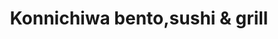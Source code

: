 ---
layout: place
title: "Konnichiwa bento,sushi & grill"
permalink: /south-carolina/boiling-springs/konnichiwa-bento-sushi-grill.html
stateAbbr: SC
stateName: South Carolina
cityName: Boiling Springs
seo:
  name: "Konnichiwa bento,sushi & grill"
  type: Restaurant
  links: https://m.facebook.com/pages/category/Sushi-Restaurant/Konnichiwa-bentosushi-and-grill-3369292339762878/
description: "Konnichiwa bento,sushi & grill serves delicious sushi in Boiling Springs, South Carolina. Try fresh Japanese dishes for a great dining experience. "
place_id: ChIJwYAb8gdxV4gR-9mGT1t0hYA
photos:
  - name: >-
      places/ChIJwYAb8gdxV4gR-9mGT1t0hYA/photos/AeeoHcLfAAu8BjLQGkwt3qqJtDPOxkyuL35B-lZSDM2-kZxKR5XRK9hApEHAJIK_BvZD-oj_3jDa6do0fyI92P5yCcZxbLQDPYEm4b3Tyy51N2ePPa86GP1Z364mY7xLieZ8iqAmcOcwH5h9tUSLDND7bTBSLfueFoj4h2fcFZKR3TNso1tqjL3dY0rwoGq1T1q52Ec46Z2MAI9hLI832U60OwIFVWgiNuzPrqpadfRoZd4FcRjbt9I6B1SGtE--yR5pEqBeyl3M5KrxDbW67I9H3IgoYx-1AjBYEGzM-UexjLv5DWkEkeSS_BfAW9QOYWwxhqQWFng07atpBckBnJWicQ5J1gjCnTrYWlEOvby0cUUAa4tk_V_bsp12fSa63KkcqsDclEshwwZqBrkTAnhLn4UZB0nmIgXp_LICa3bOP0qnZw
    widthPx: 4032
    heightPx: 3024
    authorAttributions:
      - displayName: Agus Yasa
        uri: https://maps.google.com/maps/contrib/106493304803058532229
        photoUri: >-
          https://lh3.googleusercontent.com/a-/ALV-UjVxNEy-eK0sffutZlQn2r0Gk-vZWq3P3WZ3IWUPQfuUua_gxyM=s100-p-k-no-mo
    flagContentUri: >-
      https://www.google.com/local/imagery/report/?cb_client=maps_api_places.places_api&image_key=!1e10!2sCIHM0ogKEICAgICEuPHlHw&hl=en-US
    googleMapsUri: >-
      https://www.google.com/maps/place//data=!3m4!1e2!3m2!1sCIHM0ogKEICAgICEuPHlHw!2e10!4m2!3m1!1s0x88577107f21b80c1:0x8085745b4f86d9fb
  - name: >-
      places/ChIJwYAb8gdxV4gR-9mGT1t0hYA/photos/AeeoHcLqN7Jg0tg8XAMQm1pOXKbs5Xoyh4OCdiZHEK76AZpItsw7_X1QNU8R2JfKTphsSMDSzHz8gR5BjiR6L5dKYMf9HI9btx6r4Cn_UHgQm1VETWaYgZkIDLyotEbppXiprOKoowf0uaECxiIOkVVoMJK2IqM-P7FryVbDkSA57EXcIniYZmuq-ffLHNbiD-R15_l4lSz0NlyHgJ6TY49F5yQuj5Exi3kMogZS_0jnaLl6JRws9_hw7UQg3oKhVu39dH-iWRuKC7aO4svbbWTzu9C5RGjjzdUK6zisXXwVxQYCcQeAtQx9DWacG0snDJthF2k_iYWwSHbXuKvPWmArGHctJMNKXKVL30C140BTtUnUnUs0mN7jbXItmBkAJ2nbqvvO8xtnjk4QD2dm0orquYHDIi1NVJfmdIQPVwS7rBUPyA
    widthPx: 2560
    heightPx: 1920
    authorAttributions:
      - displayName: Josh Stanley
        uri: https://maps.google.com/maps/contrib/116594738777706780179
        photoUri: >-
          https://lh3.googleusercontent.com/a-/ALV-UjX5ku3w6KeNbQMQRvklDdiod-A9fntSR7tHqsfd2ZHCQp7lbPk=s100-p-k-no-mo
    flagContentUri: >-
      https://www.google.com/local/imagery/report/?cb_client=maps_api_places.places_api&image_key=!1e10!2sCIHM0ogKEICAgICLqfO1Yg&hl=en-US
    googleMapsUri: >-
      https://www.google.com/maps/place//data=!3m4!1e2!3m2!1sCIHM0ogKEICAgICLqfO1Yg!2e10!4m2!3m1!1s0x88577107f21b80c1:0x8085745b4f86d9fb
  - name: >-
      places/ChIJwYAb8gdxV4gR-9mGT1t0hYA/photos/AeeoHcKxYWzp8VoC9vBG1B-oj-dntuE7A6nPZ6cc8_N6Dvtlxp6jJXB104mddV0CKKDDhyqnXVPIjqQXWQYFV_nSZh7ZR8Cdw56CqarHajI00XtSnxb6jyOTd8tfnrFuInkuOfNPDLGgcwGIViV7lOyiFn8KUAFHW7m8QVsys2JUj6vDRwiB51IlamRgBoPIQPQ8OHiS0r_1R1G3maJ_i97yH3OyQiVdZ_hiE9QJuzXkmG-0vfP5L-st5Ty-HxlEmw-8zFPwM2_yLEAj5TKS6TcUPUx0Xhv8kaHnWbdD2dFxIP-oMPnD28Oi1ACtDPrVPd8QTP86u8hXVTyM0KqinfcEWbPeMZ3OGJ0fE-h-T7PPN1SPpoVGfTprx6SALkyz4r7TRjTeKa-23pU-mV_UxU-YMfuyr1FlECdeQhTPeYS9YXMsYg
    widthPx: 4000
    heightPx: 2252
    authorAttributions:
      - displayName: Alex Hideyoshi Yagi
        uri: https://maps.google.com/maps/contrib/103026161603984828687
        photoUri: >-
          https://lh3.googleusercontent.com/a/ACg8ocLjzdM38_49H1FP_sCDr0IKzZKQu8vaZTi-qgWroUND0VDYYw=s100-p-k-no-mo
    flagContentUri: >-
      https://www.google.com/local/imagery/report/?cb_client=maps_api_places.places_api&image_key=!1e10!2sCIHM0ogKEICAgIC7_Pjvcw&hl=en-US
    googleMapsUri: >-
      https://www.google.com/maps/place//data=!3m4!1e2!3m2!1sCIHM0ogKEICAgIC7_Pjvcw!2e10!4m2!3m1!1s0x88577107f21b80c1:0x8085745b4f86d9fb
  - name: >-
      places/ChIJwYAb8gdxV4gR-9mGT1t0hYA/photos/AeeoHcKkqBY3ayoVosyNVxrHh89NITSHb5uANDXXVoNHoVz1JmTVfXcCpffDfQPZrvLB4V9N47Wp9V5XWOEcm7xHz3yyL_F3PVYl7NCKoTAC4vLC4RTisf56mgFGGeXrmEP1dEXKSn7vFAEUJijdV4vwZhSmc6cfQHzEM05nKJD3QGOnyJfmKkSqSx3lh1HNzDS-0ghMQWghYCePIMvRPpCV3r-HLslGPsNmFLzHEDPDW-cQTyTqyv6zx1zbddH5vm1q-mtOa1YMqobX6bsFI16rhNRxlyYlSLDulCxKj2wDVa1HV6WbcVfQy1ogMzSsXrML1PF5XJ0WGzK99rKH-HTqEbJvzCYZiEB352PpWKXBNKAxPg2eid5Dv7Xd8OO3aq4F3ea_NTGMJf6e7mTrVMWZgUrzELJAQ5PDb_FVhDS037UVAQ
    widthPx: 3072
    heightPx: 4080
    authorAttributions:
      - displayName: Tetiana Ilnitska
        uri: https://maps.google.com/maps/contrib/103324541713225028871
        photoUri: >-
          https://lh3.googleusercontent.com/a-/ALV-UjU_CjIXpWNRgRtbOAAg9HtUbdluzHM-nTeJlCfMjqqyCjvj2plW=s100-p-k-no-mo
    flagContentUri: >-
      https://www.google.com/local/imagery/report/?cb_client=maps_api_places.places_api&image_key=!1e10!2sCIHM0ogKEICAgIC1nOCiZA&hl=en-US
    googleMapsUri: >-
      https://www.google.com/maps/place//data=!3m4!1e2!3m2!1sCIHM0ogKEICAgIC1nOCiZA!2e10!4m2!3m1!1s0x88577107f21b80c1:0x8085745b4f86d9fb
  - name: >-
      places/ChIJwYAb8gdxV4gR-9mGT1t0hYA/photos/AeeoHcLsLNmfOmEym72m1tJRgi89z-wan8clvYCLDj2-zfMFwIBW8Vz7bpEXUu5Pd7feKSjvfl7-7VH461VbV8t8Nf9ox_IwscPZxGBaIe-SZ9BIzmPwwgq28lcP2rP2IBUYKyGqLkZUwFYOdHmjTBQga06OD-zLGgA43SW7q6AGzszpzuBPdK40BevybV6TqzQJO2bwFSZ6jmXuejbsaO5wWC4MqUhgzWN_oGeoJDAJtmOMJEL-Xzt5JkXM483IBxBHa6e1GrRI6y9WVZhaHUxw3QVHwkm4Qo0dj0-X5ALEYmKoDrSkLVRgHWg2_6lk7geiKFaDS_GZ6ig7gPMq9atQ8XVctJVZMP2LgqV33jshLc2A4bjLYyrUXbaNNd4w6K-aMtfd_b-1n_AZXM7YH1RT8g5v9Sommo4MUCf_mEbrRsYrbOI
    widthPx: 2252
    heightPx: 4000
    authorAttributions:
      - displayName: George Curry
        uri: https://maps.google.com/maps/contrib/105808937609498508466
        photoUri: >-
          https://lh3.googleusercontent.com/a-/ALV-UjUPiso66NepKrRpozlYdEydabsJE-AndbVl9MkQeH4N9iBeJ5AU=s100-p-k-no-mo
    flagContentUri: >-
      https://www.google.com/local/imagery/report/?cb_client=maps_api_places.places_api&image_key=!1e10!2sCIHM0ogKEICAgMCgmJno2AE&hl=en-US
    googleMapsUri: >-
      https://www.google.com/maps/place//data=!3m4!1e2!3m2!1sCIHM0ogKEICAgMCgmJno2AE!2e10!4m2!3m1!1s0x88577107f21b80c1:0x8085745b4f86d9fb
  - name: >-
      places/ChIJwYAb8gdxV4gR-9mGT1t0hYA/photos/AeeoHcK4WD0wzbS2MPbQsT26bUFE4G0UEwk0wiRdBdHJzNme3vDW5byu-dzCtQxrsLmS3SXL-LLwSTRjpuq-xBbMC9GsDyvZ1arhtFicxnqXx1TlMm4G4g_LuhgHSozvIPDB-tk51jKobeKJaBxzjNA3biLenoNTPlfGcdMW4cOTEqH4j5eTaCRNrNt4ZPF9M4z2ghBjK0ZxAwarcGqGRcS8CLOs_FTvzGABETVpcO-mK1zbox1cDIa5q2zoax8joQadkoIwHw2gclkjdUTr1sSZ0ZoaO-i9VS8YArtq2Q_OGAqhp9KYSUQcMofOsi0H0gill72lI8OYki8eKGLTrQmWucHEBkuWxH_l5IY80v3HFdL9ro3PfGa4bW6cmuU4OoL7YkWdeI8S-Zt8oQNknqhLC2ZNP6MmWWYfUCDwLO1oNkreZNdz
    widthPx: 3060
    heightPx: 3104
    authorAttributions:
      - displayName: Daniella Pascal (Danie)
        uri: https://maps.google.com/maps/contrib/113320172400400890663
        photoUri: >-
          https://lh3.googleusercontent.com/a/ACg8ocJtb1C7ubjUzHMD2Zj5bOlRuw2fdv-UwgzvgDijUN_sQkbQR-c=s100-p-k-no-mo
    flagContentUri: >-
      https://www.google.com/local/imagery/report/?cb_client=maps_api_places.places_api&image_key=!1e10!2sCIHM0ogKEICAgIDb2Nns8AE&hl=en-US
    googleMapsUri: >-
      https://www.google.com/maps/place//data=!3m4!1e2!3m2!1sCIHM0ogKEICAgIDb2Nns8AE!2e10!4m2!3m1!1s0x88577107f21b80c1:0x8085745b4f86d9fb
  - name: >-
      places/ChIJwYAb8gdxV4gR-9mGT1t0hYA/photos/AeeoHcKLMKtnYY0-K6UIAlvdIYbM2iNPxV-h6VehVyP6X79PFNIWgvijYI7vsWY_6ec4lOouHe_EyedyW8fvVMu_5T5VlZXuEeUQXgiaD9-bn2CoVv0mMAGGU0VSCIxqKPaWVzVixq3uALDTWhNVBBisyoZ7lZk7YX5YghQc-e0FTwS8dOQpy7X0rpyXeydFZ5_kxfYX6obdBTupWG_OP6Y45CnnpTYoz-VVQVF2S9P2kuaHa7ACEm7YZBaXz5g2-ue81Hr7TByQM_I7vF3zH15D2QSeP6vQ352ZzKqJzYRuypnFYaE1oztaRZqNymT6tftM3B0IKw52DOUHV-d7Fsc0p6M8ZKLfjLsmebrGMCKfMQs26trncNGjc1g9Tk74wixUtB5oVM2XWgEF2xrUBuYfIQ3ZdZtenF4dlljbp67fvU18uQ
    widthPx: 3024
    heightPx: 4032
    authorAttributions:
      - displayName: Crystal Collins
        uri: https://maps.google.com/maps/contrib/114655018721805203094
        photoUri: >-
          https://lh3.googleusercontent.com/a/ACg8ocK1WyAfh1gzMExsToymlVI83-3tiTNQ7YneOJmZbZMLa8IO9Q=s100-p-k-no-mo
    flagContentUri: >-
      https://www.google.com/local/imagery/report/?cb_client=maps_api_places.places_api&image_key=!1e10!2sCIHM0ogKEICAgICOy6WOGQ&hl=en-US
    googleMapsUri: >-
      https://www.google.com/maps/place//data=!3m4!1e2!3m2!1sCIHM0ogKEICAgICOy6WOGQ!2e10!4m2!3m1!1s0x88577107f21b80c1:0x8085745b4f86d9fb
  - name: >-
      places/ChIJwYAb8gdxV4gR-9mGT1t0hYA/photos/AeeoHcIMbJH_FjQRCcJFwebWHMYTRW3Ffgg-SHrMO49MF_UgOkZ3QoDauFR-p-bf3E3qJpJyL-CbIwKc-yRaQ8PkCeAR1TeZx2fm3W2Td7qkNOtgH2PXcI6XldkBSVfpHlHu3K6xkR43aGUCyE_JhlUqKotOem8DLOhxblEIB4VyvVtgK0dzKpg7BZGH8kPMkpU2veOThtfv-9n7Y3QDygo4TU28kSZq-HMzvoMyW5zDI9Rme87Uc0MYLZRE8c7lB9-5kH9XQ39jXHmJHbBtsjB-k-LIfrSnXdnJYRYstptqyILgQuEiLEC8LwbVTtuiBYFQ7_sHtn_ohTUIIkaP6t52PEBBdIO6BvTeUMehmkhmLqL6DeJdKp2Tkp6w0ho6N1gWJLuMEz9MEoxx79BahqSrq_VOltc8k8Ndi9oOXp2hmxlWEg
    widthPx: 3000
    heightPx: 4000
    authorAttributions:
      - displayName: Nations88
        uri: https://maps.google.com/maps/contrib/112158042017323478173
        photoUri: >-
          https://lh3.googleusercontent.com/a/ACg8ocJV1wXqAk40CJiJDx0IEhM84e0YhGjldhSevIOk7g4E7SiLmw=s100-p-k-no-mo
    flagContentUri: >-
      https://www.google.com/local/imagery/report/?cb_client=maps_api_places.places_api&image_key=!1e10!2sCIHM0ogKEICAgICLvPDbaw&hl=en-US
    googleMapsUri: >-
      https://www.google.com/maps/place//data=!3m4!1e2!3m2!1sCIHM0ogKEICAgICLvPDbaw!2e10!4m2!3m1!1s0x88577107f21b80c1:0x8085745b4f86d9fb
  - name: >-
      places/ChIJwYAb8gdxV4gR-9mGT1t0hYA/photos/AeeoHcJNw7VY6Da0IqcBEDByYXgEkj0zp9ATSOcO9nUGMae87otrFByJUSZ-Wr6NVKCcITLkNvN1knnSoGnyE-701LKzlxTjSD-Z1pteecRHtfGKr_IRObIdsBOU9D2wztVMtL_tZgZEs0QeS030lpBbOtGl2mmudc_p_7NK97gnD8j9oC-UohS4RAsM66UUIXUcK9A8OgK6J_Mfp_qxvaTARBvm2Wna-7yS10XxTwUO7ITWP1ew1SAIr2yedDlyaATURT4EsfctLjI-gmzZetmEviLECN7Fq_EM0W26vNs2lT5fmkyGeiq1EO_qDNGxCyVvOdX8XvdbCjZ6GDl38hCiYzYQ16Sk5AcjEi70VCzTAakxU23FNh6BdOVLEZmrzBHcudkBCfKK-zftRSz2K0lxAVMH6vi3APWeDWzLiLDy4hmR_g
    widthPx: 2680
    heightPx: 1868
    authorAttributions:
      - displayName: Jeremie Dunning
        uri: https://maps.google.com/maps/contrib/114846386599980170969
        photoUri: >-
          https://lh3.googleusercontent.com/a/ACg8ocI1l2stDa1l8ssPxqMhj68Z2L_vMvHX6rIGG7-R9oghYAGP_tER=s100-p-k-no-mo
    flagContentUri: >-
      https://www.google.com/local/imagery/report/?cb_client=maps_api_places.places_api&image_key=!1e10!2sCIHM0ogKEICAgIDupLP4MA&hl=en-US
    googleMapsUri: >-
      https://www.google.com/maps/place//data=!3m4!1e2!3m2!1sCIHM0ogKEICAgIDupLP4MA!2e10!4m2!3m1!1s0x88577107f21b80c1:0x8085745b4f86d9fb
  - name: >-
      places/ChIJwYAb8gdxV4gR-9mGT1t0hYA/photos/AeeoHcLqVgVoNbJU9q50QkK-EtYvDbjlLCkN7ZcRl5QfzYKlShMYoLiFdmp_FkqT3iJ4mQM0ixIYBNVfZIHE_dmVScs_RS8zXasV97i18BUCn33-qfTSC0vvxJA227HTxwIpn3rZZVslo0p-bfs_25rR6I1wAgHdYMh_6VvPbNh6XaShkNIGFRhZUjoy3fvl6hvRlFRZnj9N1TYNl30h5iIEBsKs1PhIRZL3RBN0lzzeaEERtlfd1VSIRupKO1O7EwpHcEQQHK6DMvkCVROQpeNdZvQFPpEsSi1iEeL-NvQ6WUyhFqp2tswbzN7uLsozM4juHzWju7KOTgyWf46pLMiHsZKrT-3lgAgNIeW5hbMd1CAJ3UOVMwQfZq8pe2HJftsNUPBqGvQ9-1mU5p6MQjDLPnesE98x8rDrPX211CtYQti9JQ
    widthPx: 4000
    heightPx: 1800
    authorAttributions:
      - displayName: Rebecca Harrell
        uri: https://maps.google.com/maps/contrib/102920806505972658156
        photoUri: >-
          https://lh3.googleusercontent.com/a-/ALV-UjU-euzVocl0ds-B9dgofPDFp8YGexblOtnDGU0glZowESuEvCSGFQ=s100-p-k-no-mo
    flagContentUri: >-
      https://www.google.com/local/imagery/report/?cb_client=maps_api_places.places_api&image_key=!1e10!2sCIHM0ogKEICAgID-0rX0cQ&hl=en-US
    googleMapsUri: >-
      https://www.google.com/maps/place//data=!3m4!1e2!3m2!1sCIHM0ogKEICAgID-0rX0cQ!2e10!4m2!3m1!1s0x88577107f21b80c1:0x8085745b4f86d9fb
address: 4026 SC-9, Boiling Springs, SC 29316, USA
street: 4026 SC-9
city: Boiling Springs
state: SC
zip: '29316'
country: USA
neighborhood: null
latitude: '35.052257'
longitude: '-81.987571'
accessibility_options:
  wheelchairAccessibleParking: true
  wheelchairAccessibleEntrance: true
  wheelchairAccessibleRestroom: true
  wheelchairAccessibleSeating: true
business_status: OPERATIONAL
name: Konnichiwa bento,sushi & grill
google_maps_links:
  directionsUri: >-
    https://www.google.com/maps/dir//''/data=!4m7!4m6!1m1!4e2!1m2!1m1!1s0x88577107f21b80c1:0x8085745b4f86d9fb!3e0
  placeUri: https://maps.google.com/?cid=9260936144282376699
  writeAReviewUri: >-
    https://www.google.com/maps/place//data=!4m3!3m2!1s0x88577107f21b80c1:0x8085745b4f86d9fb!12e1
  reviewsUri: >-
    https://www.google.com/maps/place//data=!4m4!3m3!1s0x88577107f21b80c1:0x8085745b4f86d9fb!9m1!1b1
  photosUri: >-
    https://www.google.com/maps/place//data=!4m3!3m2!1s0x88577107f21b80c1:0x8085745b4f86d9fb!10e5
primary_type: Sushi Restaurant
opening_hours:
  regular: null
  current: null
secondary_opening_hours:
  regular:
    weekdayDescriptions: null
    type: null
  current:
    weekdayDescriptions: null
    type: null
phone: (864) 599-9888
price_level: PRICE_LEVEL_MODERATE
price_range: $10 &ndash; $20
rating: '4.4'
rating_count: 465
website: >-
  https://m.facebook.com/pages/category/Sushi-Restaurant/Konnichiwa-bentosushi-and-grill-3369292339762878/
reviews: null
parking_options: null
payment_options: null
allow_dogs: null
curbside_pickup: null
delivery: null
dine_in: null
good_for_children: null
good_for_groups: null
good_for_sports: null
live_music: null
menu_for_children: null
outdoor_seating: null
reservable: null
restroom: null
serves_beer: null
serves_breakfast: null
serves_brunch: null
serves_cocktails: null
serves_coffee: null
serves_dinner: null
serves_dessert: null
serves_lunch: null
serves_vegetarian_food: null
serves_wine: null
takeout: null
summary: null

---